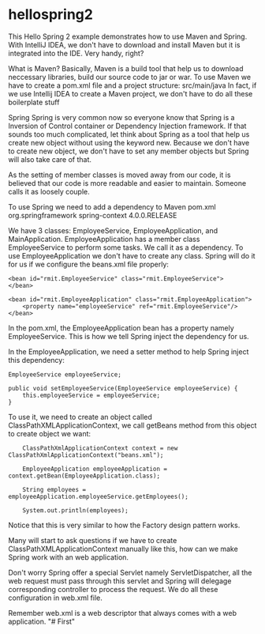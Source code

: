 # hellospring2

This Hello Spring 2 example demonstrates how to use Maven and Spring. With IntelliJ IDEA, we don't have to download and install Maven but it is integrated into the IDE. Very handy, right?

What is Maven? 
Basically, Maven is a build tool that help us to download neccessary libraries, build our source code to jar or war.
To use Maven we have to create a pom.xml file and a project structure: src/main/java
In fact, if we use Intellij IDEA to create a Maven project, we don't have to do all these boilerplate stuff

Spring
Spring is very common now so everyone know that Spring is a Inversion of Control container or Dependency Injection framework. If that sounds too much complicated, let think about Spring as a tool that help us create new object without using the keyword new. Because we don't have to create new object, we don't have to set any member objects but Spring will also take care of that.

As the setting of member classes is moved away from our code, it is believed that our code is more readable and easier to maintain. Someone calls it as loosely couple. 

To use Spring we need to add a dependency to Maven pom.xml
        <dependency>
            <groupId>org.springframework</groupId>
            <artifactId>spring-context</artifactId>
            <version>4.0.0.RELEASE</version>
        </dependency>

We have 3 classes: EmployeeService, EmployeeApplication, and MainApplication. 
EmployeeApplication has a member class EmployeeService to perform some tasks. We call it as a dependency.
To use EmployeeApplication we don't have to create any class. Spring will do it for us if we configure the beans.xml file properly:

<?xml version = "1.0" encoding = "UTF-8"?>
<beans xmlns = "http://www.springframework.org/schema/beans"
       xmlns:xsi = "http://www.w3.org/2001/XMLSchema-instance"
       xsi:schemaLocation = "http://www.springframework.org/schema/beans
   http://www.springframework.org/schema/beans/spring-beans-3.0.xsd">

    <bean id="rmit.EmployeeService" class="rmit.EmployeeService">
    </bean>
    
    <bean id="rmit.EmployeeApplication" class="rmit.EmployeeApplication">
        <property name="employeeService" ref="rmit.EmployeeService"/>
    </bean>
</beans>

In the pom.xml, the EmployeeApplication bean has a property namely EmployeeService. This is how we tell Spring inject the dependency for us. 

In the EmployeeApplication, we need a setter method to help Spring inject this dependency:

    EmployeeService employeeService;

    public void setEmployeeService(EmployeeService employeeService) {
        this.employeeService = employeeService;
    }
    
 To use it, we need to create an object called ClassPathXMLApplicationContext, we call getBeans method from this object to create object we want:
 
        ClassPathXmlApplicationContext context = new ClassPathXmlApplicationContext("beans.xml");

        EmployeeApplication employeeApplication = context.getBean(EmployeeApplication.class);

        String employees = employeeApplication.employeeService.getEmployees();

        System.out.println(employees);
        
  Notice that this is very similar to how the Factory design pattern works.
  
  Many will start to ask questions if we have to create ClassPathXMLApplicationContext manually like this, how can we make Spring work with an web application. 
  
  Don't worry Spring offer a special Servlet namely ServletDispatcher, all the web request must pass through this servlet and Spring will delegage corresponding controller to process the request. We do all these configuration in web.xml file.
  
  Remember web.xml is a web descriptor that always comes with a web application.
"# First" 
